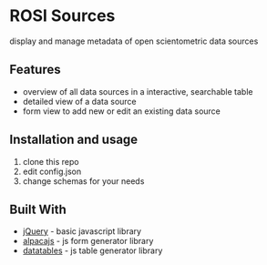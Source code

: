 # ROSI Sources

display and manage metadata of open scientometric data sources

## Features

* overview of all data sources in a interactive, searchable table
* detailed view of a data source
* form view to add new or edit an existing data source

## Installation and usage

1. clone this repo
2. edit config.json
3. change schemas for your needs

## Built With

* [jQuery](https://jquery.com/) - basic javascript library
* [alpacajs](http://alpacajs.org) - js form generator library
* [datatables](https://www.datatables.net/) - js table generator library
